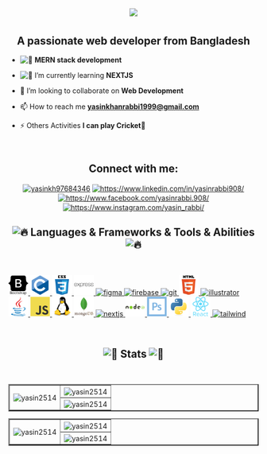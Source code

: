 <h1 align="center">
  <a href="https://git.io/typing-svg">
    <img src="https://readme-typing-svg.herokuapp.com/?lines=Hello,+There!+👋;I'm+Yasin+Khan+Rabbi...;Nice+to+meet+you!&center=true&size=25">
  </a>
</h1>
<h2 align="center">A passionate web developer from Bangladesh</h2>


- <img src="https://fonts.gstatic.com/s/e/notoemoji/latest/1f680/512.gif" alt="🚀" height="20"> **MERN stack development**

- <img src="https://fonts.gstatic.com/s/e/notoemoji/latest/1f331/512.gif" alt="🌱" height="20"> I’m currently learning **NEXTJS**

- 👯 I’m looking to collaborate on **Web Development**

- 📫 How to reach me **yasinkhanrabbi1999@gmail.com**

- ⚡ Others Activities **I can play Cricket🏏**

<br>

<h2 align="center">Connect with me:</h2>
<p align="center">
<a href="https://twitter.com/yasinkh97684346" target="blank"><img align="center" src="https://raw.githubusercontent.com/rahuldkjain/github-profile-readme-generator/master/src/images/icons/Social/twitter.svg" alt="yasinkh97684346" height="30" width="40" /></a>
<a href="https://linkedin.com/in/https://www.linkedin.com/in/yasinrabbi908/" target="blank"><img align="center" src="https://raw.githubusercontent.com/rahuldkjain/github-profile-readme-generator/master/src/images/icons/Social/linked-in-alt.svg" alt="https://www.linkedin.com/in/yasinrabbi908/" height="30" width="40" /></a>
<a href="https://fb.com/https://www.facebook.com/yasinrabbi.908/" target="blank"><img align="center" src="https://raw.githubusercontent.com/rahuldkjain/github-profile-readme-generator/master/src/images/icons/Social/facebook.svg" alt="https://www.facebook.com/yasinrabbi.908/" height="30" width="40" /></a>
<a href="https://instagram.com/https://www.instagram.com/yasin_rabbi/" target="blank"><img align="center" src="https://raw.githubusercontent.com/rahuldkjain/github-profile-readme-generator/master/src/images/icons/Social/instagram.svg" alt="https://www.instagram.com/yasin_rabbi/" height="30" width="40" /></a>
</p>

<h2 align="center"><img src="https://fonts.gstatic.com/s/e/notoemoji/latest/1f525/512.gif" alt="🔥" width="32" height="32"> Languages & Frameworks & Tools & Abilities <img src="https://fonts.gstatic.com/s/e/notoemoji/latest/1f525/512.gif" alt="🔥" width="32" height="32"></h2>
<br>
<p align="left"> <a href="https://getbootstrap.com" target="_blank" rel="noreferrer"> <img src="https://raw.githubusercontent.com/devicons/devicon/master/icons/bootstrap/bootstrap-plain-wordmark.svg" alt="bootstrap" width="40" height="40"/> </a> <a href="https://www.cprogramming.com/" target="_blank" rel="noreferrer"> <img src="https://raw.githubusercontent.com/devicons/devicon/master/icons/c/c-original.svg" alt="c" width="40" height="40"/> </a> <a href="https://www.w3schools.com/css/" target="_blank" rel="noreferrer"> <img src="https://raw.githubusercontent.com/devicons/devicon/master/icons/css3/css3-original-wordmark.svg" alt="css3" width="40" height="40"/> </a> <a href="https://expressjs.com" target="_blank" rel="noreferrer"> <img src="https://raw.githubusercontent.com/devicons/devicon/master/icons/express/express-original-wordmark.svg" alt="express" width="40" height="40"/> </a> <a href="https://www.figma.com/" target="_blank" rel="noreferrer"> <img src="https://www.vectorlogo.zone/logos/figma/figma-icon.svg" alt="figma" width="40" height="40"/> </a> <a href="https://firebase.google.com/" target="_blank" rel="noreferrer"> <img src="https://www.vectorlogo.zone/logos/firebase/firebase-icon.svg" alt="firebase" width="40" height="40"/> </a> <a href="https://git-scm.com/" target="_blank" rel="noreferrer"> <img src="https://www.vectorlogo.zone/logos/git-scm/git-scm-icon.svg" alt="git" width="40" height="40"/> </a> <a href="https://www.w3.org/html/" target="_blank" rel="noreferrer"> <img src="https://raw.githubusercontent.com/devicons/devicon/master/icons/html5/html5-original-wordmark.svg" alt="html5" width="40" height="40"/> </a> <a href="https://www.adobe.com/in/products/illustrator.html" target="_blank" rel="noreferrer"> <img src="https://www.vectorlogo.zone/logos/adobe_illustrator/adobe_illustrator-icon.svg" alt="illustrator" width="40" height="40"/> </a> <a href="https://www.java.com" target="_blank" rel="noreferrer"> <img src="https://raw.githubusercontent.com/devicons/devicon/master/icons/java/java-original.svg" alt="java" width="40" height="40"/> </a> <a href="https://developer.mozilla.org/en-US/docs/Web/JavaScript" target="_blank" rel="noreferrer"> <img src="https://raw.githubusercontent.com/devicons/devicon/master/icons/javascript/javascript-original.svg" alt="javascript" width="40" height="40"/> </a> <a href="https://www.linux.org/" target="_blank" rel="noreferrer"> <img src="https://raw.githubusercontent.com/devicons/devicon/master/icons/linux/linux-original.svg" alt="linux" width="40" height="40"/> </a> <a href="https://www.mongodb.com/" target="_blank" rel="noreferrer"> <img src="https://raw.githubusercontent.com/devicons/devicon/master/icons/mongodb/mongodb-original-wordmark.svg" alt="mongodb" width="40" height="40"/> </a> <a href="https://nextjs.org/" target="_blank" rel="noreferrer"> <img src="https://cdn.worldvectorlogo.com/logos/nextjs-2.svg" alt="nextjs" width="40" height="40"/> </a> <a href="https://nodejs.org" target="_blank" rel="noreferrer"> <img src="https://raw.githubusercontent.com/devicons/devicon/master/icons/nodejs/nodejs-original-wordmark.svg" alt="nodejs" width="40" height="40"/> </a> <a href="https://www.photoshop.com/en" target="_blank" rel="noreferrer"> <img src="https://raw.githubusercontent.com/devicons/devicon/master/icons/photoshop/photoshop-line.svg" alt="photoshop" width="40" height="40"/> </a> <a href="https://www.python.org" target="_blank" rel="noreferrer"> <img src="https://raw.githubusercontent.com/devicons/devicon/master/icons/python/python-original.svg" alt="python" width="40" height="40"/> </a> <a href="https://reactjs.org/" target="_blank" rel="noreferrer"> <img src="https://raw.githubusercontent.com/devicons/devicon/master/icons/react/react-original-wordmark.svg" alt="react" width="40" height="40"/> </a> <a href="https://tailwindcss.com/" target="_blank" rel="noreferrer"> <img src="https://www.vectorlogo.zone/logos/tailwindcss/tailwindcss-icon.svg" alt="tailwind" width="40" height="40"/> </a> </p>

<br>
<h2 align="center"><img src="https://fonts.gstatic.com/s/e/notoemoji/latest/1f31f/512.gif" alt="🌟" width="32" height="32"> Stats <img src="https://fonts.gstatic.com/s/e/notoemoji/latest/1f31f/512.gif" alt="🌟" width="32" height="32"></h2>
<br>

<table align="center" border="2">
  <tr>
    <td rowspan = "2"><img align="center" src="https://github-readme-stats.vercel.app/api/top-langs?username=yasin2514&show_icons=true&locale=en&layout=en&theme=codeSTACKr&hide_border=true&layout=pie" alt="yasin2514" /></td>
    <td><img align="center" src="https://github-readme-streak-stats.herokuapp.com/?user=yasin2514&" alt="yasin2514" /></td>
 </tr>
 <tr>
    <td><img align="center" src="https://github-readme-streak-stats.herokuapp.com/?user=yasin2514&" alt="yasin2514" /></td>
 </tr>
</table> 
<table align="center" border="2">
  <tr>
    <td rowspan = "2"><img align="center" src="https://github-readme-stats.vercel.app/api/top-langs/?username=yasin2514&show_icons=true&locale=en&theme=codeSTACKr&hide_border=true&layout=pie" alt="yasin2514"/></td>
    <td><img align="center" src="https://github-readme-stats.vercel.app/api?username=yasin2514&show_icons=true&locale=en&theme=codeSTACKr&hide_border=true" alt="yasin2514" /></td>
 </tr>
 <tr>
    <td><img align="center" src="https://github-readme-streak-stats.herokuapp.com/?user=yasin2514&theme=codeSTACKr&hide_border=true" alt="yasin2514"/></td>
 </tr>
</table> 
